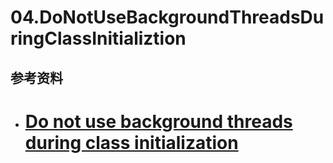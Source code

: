 # 04.DoNotUseBackgroundThreadsDuringClassInitializtion

## 参考资料

* # [Do not use background threads during class initialization](https://www.securecoding.cert.org/confluence/display/java/TSM02-J.+Do+not+use+background+threads+during+class+initialization)

